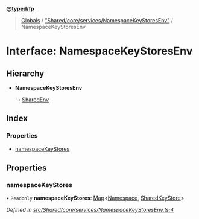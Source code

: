 **[@typed/fp](../README.md)**

> [Globals](../globals.md) / ["Shared/core/services/NamespaceKeyStoresEnv"](../modules/_shared_core_services_namespacekeystoresenv_.md) / NamespaceKeyStoresEnv

# Interface: NamespaceKeyStoresEnv

## Hierarchy

* **NamespaceKeyStoresEnv**

  ↳ [SharedEnv](_shared_core_services_sharedenv_.sharedenv.md)

## Index

### Properties

* [namespaceKeyStores](_shared_core_services_namespacekeystoresenv_.namespacekeystoresenv.md#namespacekeystores)

## Properties

### namespaceKeyStores

• `Readonly` **namespaceKeyStores**: [Map](_shared_core_model_sharedkeystore_.sharedkeystore.md#map)\<[Namespace](../modules/_shared_core_model_namespace_.namespace.md), [SharedKeyStore](_shared_core_model_sharedkeystore_.sharedkeystore.md)>

*Defined in [src/Shared/core/services/NamespaceKeyStoresEnv.ts:4](https://github.com/TylorS/typed-fp/blob/8639976/src/Shared/core/services/NamespaceKeyStoresEnv.ts#L4)*
